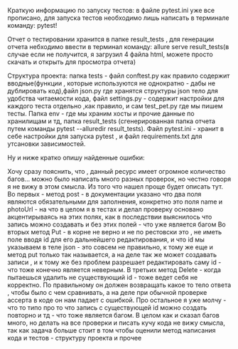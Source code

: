 Краткую информацию по запуску тестов: в файле pytest.ini уже все прописано, для запуска тестов необходимо лишь написать в терминале команду: pytest!

Отчет о тестировании хранится в папке result_tests , для генерации отчета небходимо ввести в терминал команду: allure serve result_tests(в случае если не получится, я загрузил 4 файла html, можете просто скачать и открыть для просмотра отчета)

Структура проекта: папка tests - файл conftest.py как правило содержит вводные(функции , которые используются не однократно - дабы не дублировать код),файл json.py где хранятся структуры json тело для удобства читаемости кода, файл settings.py - содержит настройки для каждого теста отдельно ,как правило, и сам test_pet.py где мы пишем тесты.    Папка env - где мы храним хосты и прочие данные по хранилищам и тд, папка result_tests (сгенерированная папка отчета путем команды pytest --alluredir result_tests). Файл pytest.ini - хранит в себе настройки для запуска pytest , и файл requirements.txt для утсановки зависимостей.

Ну и ниже кратко опишу найденные ошибки:

Хочу сразу пояснить, что , данный ресурс имеет огромное количество багов... можно было написать много разных проверок, но честно говоря я не вижу в этом смысла.
Из того что нашел проще будет описать тут.
Во первых -  метод post - в документации указано что два поля являются обязательными для заполнения, конкретно это поля name и photoUrl - на что в целом я в тестах и делал проверку основано акцентирываясь на этих полях, как в последствии выяснилось что запись можно создавать и без этих полей - что уже является багом
Во вторых метод Put - в корне не верно и не по рестовски это , не иметь поле вводя id для его дальнейшего редактирования, и что id мы указываем в теле json - это совсем не правильно, к тому же еще и метод put только так называется,  а на деле так же может создавать записи , и к тому же без проблем разрешает редактировать саму id - что тоже конечно является неверным.
В третьих метод Delete - когда пытаешься удалить не существующий id - тоже ведет себя не корректно. По правильному он должен возвращать какое то тело ответа , чтобы было с чем сравнивать, а на деле при обычной проверке ассерта в коде он нам падает с ошибкой.
Про остальное я уже молчу - что то типо про то что запись с существующей id можно создать повторно и тд - что тоже является багом. В целом как и сказал багов много, но делать на все проверки и писать кучу кода не вижу смысла, так как задача больше стоит в том чтобы оценили метод написания кода и тестов - структуру проекта и прочее
